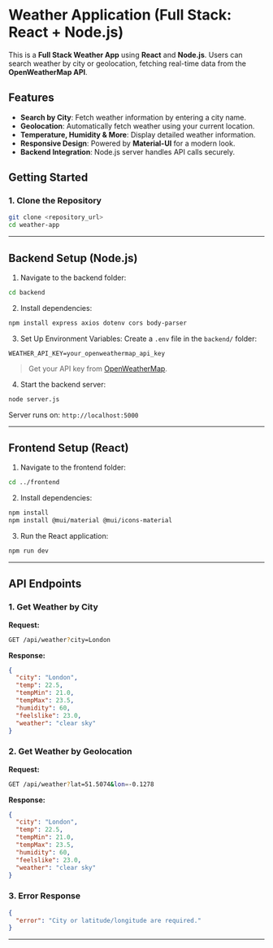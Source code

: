 # Weather Application (Full Stack: React + Node.js)

 
 This is a **Full Stack Weather App** using **React** and **Node.js**. Users can search weather by city or geolocation, fetching real-time data from the **OpenWeatherMap API**.

## Features

- **Search by City**: Fetch weather information by entering a city name.
- **Geolocation**: Automatically fetch weather using your current location.
- **Temperature, Humidity & More**: Display detailed weather information.
- **Responsive Design**: Powered by **Material-UI** for a modern look.
- **Backend Integration**: Node.js server handles API calls securely.

 

## Getting Started

### 1. Clone the Repository

```bash
git clone <repository_url>
cd weather-app
```

---

##  Backend Setup (Node.js)

1. Navigate to the backend folder:
```bash
cd backend
```

2. Install dependencies:
```bash
npm install express axios dotenv cors body-parser
```

3. Set Up Environment Variables:
Create a `.env` file in the `backend/` folder:

```
WEATHER_API_KEY=your_openweathermap_api_key
```

> Get your API key from [OpenWeatherMap](https://openweathermap.org/api).

4. Start the backend server:
```bash
node server.js
```

Server runs on: `http://localhost:5000`

---

## Frontend Setup (React)

1. Navigate to the frontend folder:
```bash
cd ../frontend
```

2. Install dependencies:
```bash
npm install
npm install @mui/material @mui/icons-material
```

3. Run the React application:
```bash
npm run dev
```
 
---

## API Endpoints

### 1. Get Weather by City
**Request:**
```bash
GET /api/weather?city=London
```

**Response:**
```json
{
  "city": "London",
  "temp": 22.5,
  "tempMin": 21.0,
  "tempMax": 23.5,
  "humidity": 60,
  "feelslike": 23.0,
  "weather": "clear sky"
}
```

### 2. Get Weather by Geolocation
**Request:**
```bash
GET /api/weather?lat=51.5074&lon=-0.1278
```

**Response:**
```json
{
  "city": "London",
  "temp": 22.5,
  "tempMin": 21.0,
  "tempMax": 23.5,
  "humidity": 60,
  "feelslike": 23.0,
  "weather": "clear sky"
}
```

### 3. Error Response
```json
{
  "error": "City or latitude/longitude are required."
}
```

---
 
 